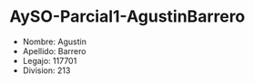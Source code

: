 # AySO-Parcial1-AgustinBarrero
* Nombre: Agustin 
* Apellido: Barrero
* Legajo: 117701
* Division: 213
